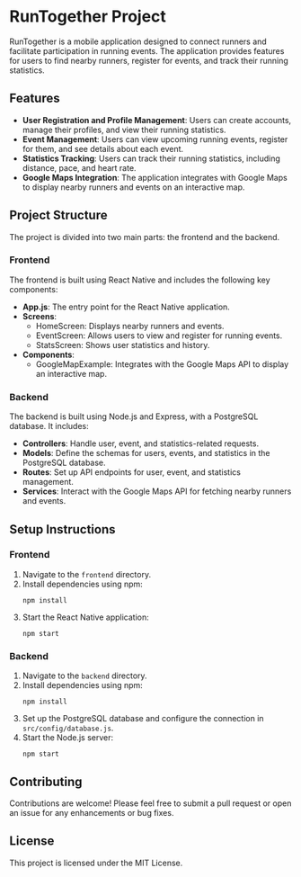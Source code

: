 # RunTogether Project

RunTogether is a mobile application designed to connect runners and facilitate participation in running events. The application provides features for users to find nearby runners, register for events, and track their running statistics.

## Features

- **User Registration and Profile Management**: Users can create accounts, manage their profiles, and view their running statistics.
- **Event Management**: Users can view upcoming running events, register for them, and see details about each event.
- **Statistics Tracking**: Users can track their running statistics, including distance, pace, and heart rate.
- **Google Maps Integration**: The application integrates with Google Maps to display nearby runners and events on an interactive map.

## Project Structure

The project is divided into two main parts: the frontend and the backend.

### Frontend

The frontend is built using React Native and includes the following key components:

- **App.js**: The entry point for the React Native application.
- **Screens**: 
  - HomeScreen: Displays nearby runners and events.
  - EventScreen: Allows users to view and register for running events.
  - StatsScreen: Shows user statistics and history.
- **Components**: 
  - GoogleMapExample: Integrates with the Google Maps API to display an interactive map.

### Backend

The backend is built using Node.js and Express, with a PostgreSQL database. It includes:

- **Controllers**: Handle user, event, and statistics-related requests.
- **Models**: Define the schemas for users, events, and statistics in the PostgreSQL database.
- **Routes**: Set up API endpoints for user, event, and statistics management.
- **Services**: Interact with the Google Maps API for fetching nearby runners and events.

## Setup Instructions

### Frontend

1. Navigate to the `frontend` directory.
2. Install dependencies using npm:
   ```
   npm install
   ```
3. Start the React Native application:
   ```
   npm start
   ```

### Backend

1. Navigate to the `backend` directory.
2. Install dependencies using npm:
   ```
   npm install
   ```
3. Set up the PostgreSQL database and configure the connection in `src/config/database.js`.
4. Start the Node.js server:
   ```
   npm start
   ```

## Contributing

Contributions are welcome! Please feel free to submit a pull request or open an issue for any enhancements or bug fixes.

## License

This project is licensed under the MIT License.